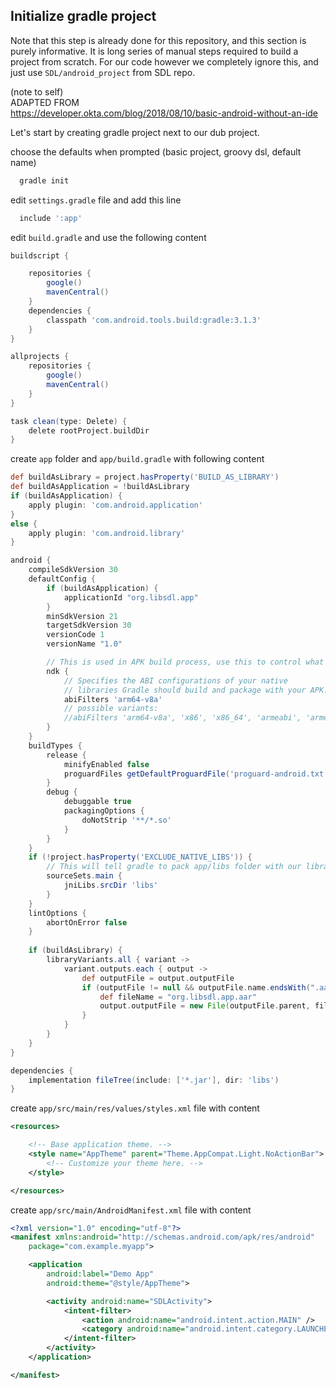 
## Initialize gradle project

Note that this step is already done for this repository, and this section is purely informative. It is long series of manual steps required to build a project from scratch. For our code however we completely ignore this, and just use `SDL/android_project` from SDL repo.

(note to self)  
ADAPTED FROM  
https://developer.okta.com/blog/2018/08/10/basic-android-without-an-ide


Let's start by creating gradle project next to our dub project.

choose the defaults when prompted (basic project, groovy dsl, default name)
```sh
  gradle init
```

edit `settings.gradle` file and add this line
```groovy
  include ':app'
```

edit `build.gradle` and use the following content
```groovy
buildscript {

    repositories {
        google()
        mavenCentral()
    }
    dependencies {
        classpath 'com.android.tools.build:gradle:3.1.3'
    }
}

allprojects {
    repositories {
        google()
        mavenCentral()
    }
}

task clean(type: Delete) {
    delete rootProject.buildDir
}
```

create `app` folder and `app/build.gradle` with following content
```groovy
def buildAsLibrary = project.hasProperty('BUILD_AS_LIBRARY')
def buildAsApplication = !buildAsLibrary
if (buildAsApplication) {
    apply plugin: 'com.android.application'
}
else {
    apply plugin: 'com.android.library'
}

android {
    compileSdkVersion 30
    defaultConfig {
        if (buildAsApplication) {
            applicationId "org.libsdl.app"
        }
        minSdkVersion 21
        targetSdkVersion 30
        versionCode 1
        versionName "1.0"

        // This is used in APK build process, use this to control what supported platforms
        ndk {
            // Specifies the ABI configurations of your native
            // libraries Gradle should build and package with your APK.
            abiFilters 'arm64-v8a' 
            // possible variants:
            //abiFilters 'arm64-v8a', 'x86', 'x86_64', 'armeabi', 'armeabi-v7a'
        }
    }
    buildTypes {
        release {
            minifyEnabled false
            proguardFiles getDefaultProguardFile('proguard-android.txt'), 'proguard-rules.pro'
        }
        debug {
            debuggable true
            packagingOptions {
                doNotStrip '**/*.so'
            }
        }
    }
    if (!project.hasProperty('EXCLUDE_NATIVE_LIBS')) {
        // This will tell gradle to pack app/libs folder with our libraries
        sourceSets.main {
            jniLibs.srcDir 'libs'
        }
    }
    lintOptions {
        abortOnError false
    }
    
    if (buildAsLibrary) {
        libraryVariants.all { variant ->
            variant.outputs.each { output ->
                def outputFile = output.outputFile
                if (outputFile != null && outputFile.name.endsWith(".aar")) {
                    def fileName = "org.libsdl.app.aar"
                    output.outputFile = new File(outputFile.parent, fileName)
                }
            }
        }
    }
}

dependencies {
    implementation fileTree(include: ['*.jar'], dir: 'libs')
}

```

create `app/src/main/res/values/styles.xml` file with content
```xml
<resources>

    <!-- Base application theme. -->
    <style name="AppTheme" parent="Theme.AppCompat.Light.NoActionBar">
        <!-- Customize your theme here. -->
    </style>

</resources>
```

create `app/src/main/AndroidManifest.xml` file with content
```xml
<?xml version="1.0" encoding="utf-8"?>
<manifest xmlns:android="http://schemas.android.com/apk/res/android"
    package="com.example.myapp">

    <application
        android:label="Demo App"
        android:theme="@style/AppTheme">

        <activity android:name="SDLActivity">
            <intent-filter>
                <action android:name="android.intent.action.MAIN" />
                <category android:name="android.intent.category.LAUNCHER" />
            </intent-filter>
        </activity>
    </application>

</manifest>
```